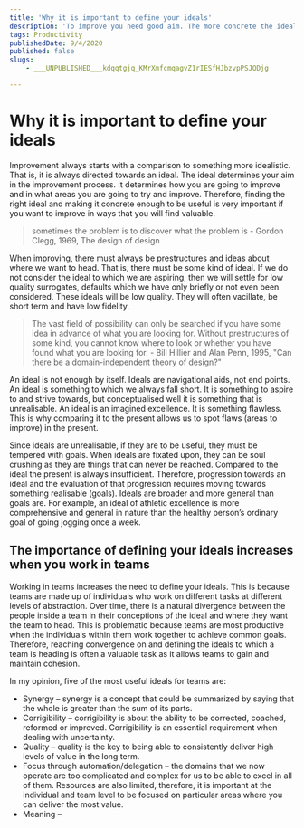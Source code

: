 ```yaml
---
title: 'Why it is important to define your ideals'
description: 'To improve you need good aim. The more concrete the ideal you are striving towards the easier it is to focus on the important things and be motivated enough to achieve them.'
tags: Productivity
publishedDate: 9/4/2020
published: false
slugs:
    - ___UNPUBLISHED___kdqqtgjq_KMrXmfcmqagvZ1rIESfHJbzvpPSJQDjg

---
```

# Why it is important to define your ideals

Improvement always starts with a comparison to something more idealistic. That is, it is always directed towards an ideal. The ideal determines your aim in the improvement process. It determines how you are going to improve and in what areas you are going to try and improve. Therefore, finding the right ideal and making it concrete enough to be useful is very important if you want to improve in ways that you will find valuable.

> sometimes the problem is to discover what the problem is - Gordon Clegg, 1969, The design of design

When improving, there must always be prestructures and ideas about where we want to head. That is, there must be some kind of ideal. If we do not consider the ideal to which we are aspiring, then we will settle for low quality surrogates, defaults which we have only briefly or not even been considered. These ideals will be low quality. They will often vacillate, be short term and have low fidelity.

> The vast field of possibility can only be searched if you have some idea in advance of what you are looking for. Without prestructures of some kind, you cannot know where to look or whether you have found what you are looking for. - Bill Hillier and Alan Penn, 1995, "Can there be a domain-independent theory of design?"

An ideal is not enough by itself. Ideals are navigational aids, not end points. An ideal is something to which we always fall short. It is something to aspire to and strive towards, but conceptualised well it is something that is unrealisable. An ideal is an imagined excellence. It is something flawless. This is why comparing it to the present allows us to spot flaws (areas to improve) in the present.

Since ideals are unrealisable, if they are to be useful, they must be tempered with goals. When ideals are fixated upon, they can be soul crushing as they are things that can never be reached. Compared to the ideal the present is always insufficient. Therefore, progression towards an ideal and the evaluation of that progression requires moving towards something realisable (goals). Ideals are broader and more general than goals are. For example, an ideal of athletic excellence is more comprehensive and general in nature than the healthy person’s ordinary goal of going jogging once a week.

## The importance of defining your ideals increases when you work in teams

Working in teams increases the need to define your ideals. This is because teams are made up of individuals who work on different tasks at different levels of abstraction. Over time, there is a natural divergence between the people inside a team in their conceptions of the ideal and where they want the team to head. This is problematic because teams are most productive when the individuals within them work together to achieve common goals. Therefore, reaching convergence on and defining the ideals to which a team is heading is often a valuable task as it allows teams to gain and maintain cohesion.

In my opinion, five of the most useful ideals for teams are:

- Synergy – synergy is a concept that could be summarized by saying that the whole is greater than the sum of its parts.
- Corrigibility – corrigibility is about the ability to be corrected, coached, reformed or improved. Corrigibility is an essential requirement when dealing with uncertainty.
- Quality – quality is the key to being able to consistently deliver high levels of value in the long term.
- Focus through automation/delegation – the domains that we now operate are too complicated and complex for us to be able to excel in all of them. Resources are also limited, therefore, it is important at the individual and team level to be focused on particular areas where you can deliver the most value.
- Meaning –
